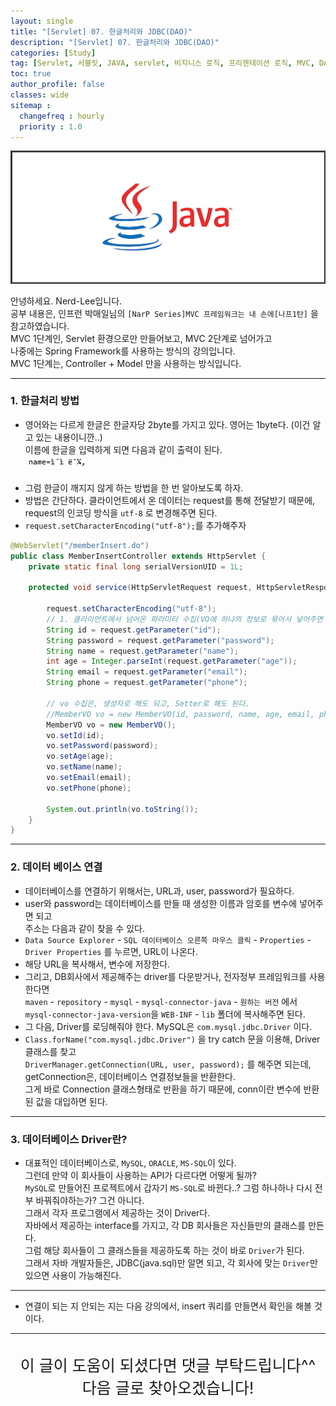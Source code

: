 ```yaml
---
layout: single
title: "[Servlet] 07. 한글처리와 JDBC(DAO)"
description: "[Servlet] 07. 한글처리와 JDBC(DAO)"
categories: [Study]
tag: [Servlet, 서블릿, JAVA, servlet, 비지니스 로직, 프리젠테이션 로직, MVC, DAO, JDBC, 한글처리]
toc: true
author_profile: false
classes: wide
sitemap :
  changefreq : hourly
  priority : 1.0
---
```


![](/assets/img/etc/java.jpg)

안녕하세요. Nerd-Lee입니다.<br>
공부 내용은, 인프런 박매일님의
`[NarP Series]MVC 프레임워크는 내 손에[나프1탄]` 을 참고하였습니다.<br>
MVC 1단계인, Servlet 환경으로만 만들어보고, MVC 2단계로 넘어가고<br>
나중에는 Spring Framework를 사용하는 방식의 강의입니다.<br>
MVC 1단계는, Controller + Model 만을 사용하는 방식입니다.

---

### 1. 한글처리 방법

- 영어와는 다르게 한글은 한글자당 2byte를 가지고 있다. 영어는 1byte다. (이건 알고 있는 내용이니깐..)<br>
이름에 한글을 입력하게 되면 다음과 같이 출력이 된다.<br>
![](/images/2022-04-15/01.PNG)<br><br>
- 그럼 한글이 깨지지 않게 하는 방법을 한 번 알아보도록 하자.<br>
- 방법은 간단하다. 클라이언트에서 온 데이터는 request를 통해 전달받기 때문에, request의 인코딩 방식을 `utf-8` 로 변경해주면 된다.
- `request.setCharacterEncoding("utf-8");`를 추가해주자

```java
@WebServlet("/memberInsert.do")
public class MemberInsertController extends HttpServlet {
	private static final long serialVersionUID = 1L;
       
	protected void service(HttpServletRequest request, HttpServletResponse response) throws ServletException, IOException {
		
		request.setCharacterEncoding("utf-8");
		// 1. 클라이언트에서 넘어온 파라미터 수집(VO에 하나의 정보로 묶어서 넣어주면 된다.)
		String id = request.getParameter("id");
		String password = request.getParameter("password");
		String name = request.getParameter("name");
		int age = Integer.parseInt(request.getParameter("age"));
		String email = request.getParameter("email");
		String phone = request.getParameter("phone");
		
		// vo 수집은, 생성자로 해도 되고, Setter로 해도 된다.
		//MemberVO vo = new MemberVO(id, password, name, age, email, phone);
		MemberVO vo = new MemberVO();
		vo.setId(id);
		vo.setPassword(password);
		vo.setAge(age);
		vo.setName(name);
		vo.setEmail(email);
		vo.setPhone(phone);
		
		System.out.println(vo.toString());
	}
}
```

---

### 2. 데이터 베이스 연결

- 데이터베이스를 연결하기 위해서는, URL과, user, password가 필요하다.<br>
- user와 password는 데이터베이스를 만들 때 생성한 이름과 암호를 변수에 넣어주면 되고<br>
주소는 다음과 같이 찾을 수 있다.<br>
- `Data Source Explorer` - `SQL 데이터베이스 오른쪽 마우스 클릭` - `Properties` - `Driver Properties` 를 누르면, URL이 나온다.
- 해당 URL을 복사해서, 변수에 저장한다.
- 그리고, DB회사에서 제공해주는 driver를 다운받거나, 전자정부 프레임워크를 사용한다면<br>
`maven` - `repository` - `mysql` - `mysql-connector-java` - `원하는 버전` 에서<br>
`mysql-connector-java-version`을 `WEB-INF` - `lib` 폴더에 복사해주면 된다.
- 그 다음, Driver를 로딩해줘야 한다. MySQL은 `com.mysql.jdbc.Driver` 이다.
- `Class.forName("com.mysql.jdbc.Driver")` 을 try catch 문을 이용해, Driver 클래스를 찾고<br>
`DriverManager.getConnection(URL, user, password);` 를 해주면 되는데, getConnection은, 데이터베이스 연결정보들을 반환한다.<br>
그게 바로 Connection 클래스형태로 반환을 하기 때문에, conn이란 변수에 반환된 값을 대입하면 된다.

---

### 3. 데이터베이스 Driver란?

- 대표적인 데이터베이스로, `MySQL`, `ORACLE`, `MS-SQL`이 있다.<br>
그런데 만약 이 회사들이 사용하는 API가 다르다면 어떻게 될까?<br>
`MySQL`로 만들어진 프로젝트에서 갑자기 `MS-SQL`로 바뀐다..? 그럼 하나하나 다시 전부 바꿔줘야하는가? 그건 아니다.<br>
그래서 각자 프로그램에서 제공하는 것이 Driver다.<br>
자바에서 제공하는 interface를 가지고, 각 DB 회사들은 자신들만의 클래스를 만든다.<br>
그럼 해당 회사들이 그 클래스들을 제공하도록 하는 것이 바로 `Driver`가 된다.<br>
그래서 자바 개발자들은, JDBC(java.sql)만 알면 되고, 각 회사에 맞는 `Driver`만 있으면 사용이 가능해진다.

---

- 연결이 되는 지 안되는 지는 다음 강의에서, insert 쿼리를 만들면서 확인을 해볼 것이다.

---

<br>

<div style="font-size:25px; text-align:center">
이 글이 도움이 되셨다면 댓글 부탁드립니다^^<br>
다음 글로 찾아오겠습니다!

</div>
